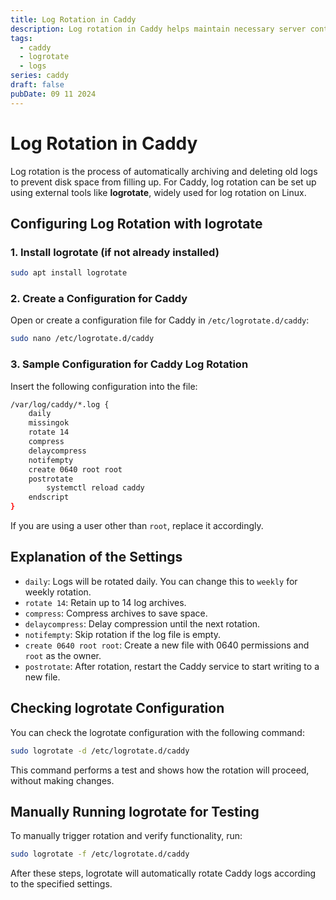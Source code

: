 ```yaml
---
title: Log Rotation in Caddy
description: Log rotation in Caddy helps maintain necessary server control (especially for f2b/crowdsec monitoring) and prevents storage overflow due to high log output.
tags:
  - caddy
  - logrotate
  - logs
series: caddy
draft: false
pubDate: 09 11 2024
---
```


# Log Rotation in Caddy

Log rotation is the process of automatically archiving and deleting old logs to prevent disk space from filling up. For Caddy, log rotation can be set up using external tools like **logrotate**, widely used for log rotation on Linux.

## Configuring Log Rotation with logrotate

### 1. **Install logrotate** (if not already installed)

```bash
sudo apt install logrotate
```

### 2. **Create a Configuration for Caddy**

Open or create a configuration file for Caddy in `/etc/logrotate.d/caddy`:

```bash
sudo nano /etc/logrotate.d/caddy
```

### 3. **Sample Configuration for Caddy Log Rotation**

   Insert the following configuration into the file:

```bash
/var/log/caddy/*.log {
    daily
    missingok
    rotate 14
    compress
    delaycompress
    notifempty
    create 0640 root root  
    postrotate
        systemctl reload caddy
    endscript
}
```

If you are using a user other than `root`, replace it accordingly.

## Explanation of the Settings

- `daily`: Logs will be rotated daily. You can change this to `weekly` for weekly rotation.
- `rotate 14`: Retain up to 14 log archives.
- `compress`: Compress archives to save space.
- `delaycompress`: Delay compression until the next rotation.
- `notifempty`: Skip rotation if the log file is empty.
- `create 0640 root root`: Create a new file with 0640 permissions and `root` as the owner.
- `postrotate`: After rotation, restart the Caddy service to start writing to a new file.

## **Checking logrotate Configuration**

You can check the logrotate configuration with the following command:

```bash
sudo logrotate -d /etc/logrotate.d/caddy
```

   This command performs a test and shows how the rotation will proceed, without making changes.

## **Manually Running logrotate for Testing**

   To manually trigger rotation and verify functionality, run:

```bash
sudo logrotate -f /etc/logrotate.d/caddy
```

After these steps, logrotate will automatically rotate Caddy logs according to the specified settings.
